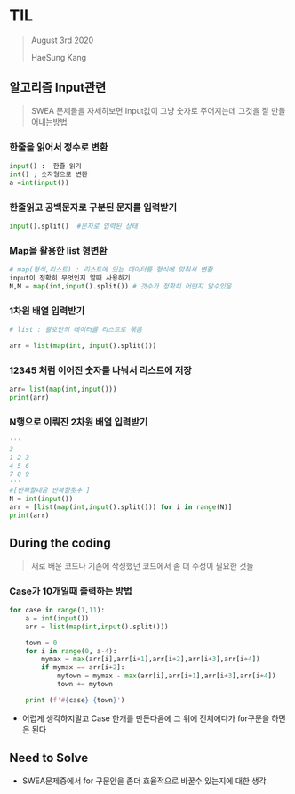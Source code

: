 # TIL

> August 3rd 2020
>
> HaeSung Kang



## 알고리즘 Input관련

> SWEA 문제들을 자세히보면 Input값이 그냥 숫자로 주어지는데 그것을 잘 만들어내는방법 



### 한줄을 읽어서 정수로 변환

```python
input() :  한줄 읽기
int() ; 숫자형으로 변환
a =int(input())
```



### 한줄읽고 공백문자로 구분된 문자를 입력받기

```python
input().split()  #문자로 입력된 상태
```



### Map을 활용한 list 형변환

```python
# map(형식,리스트) : 리스트에 있는 데이터를 형식에 맞춰서 변환
input이 정확히 무엇인지 알때 사용하기
N,M = map(int,input().split()) # 갯수가 정확히 어떤지 알수있음
```



### 1차원 배열 입력받기

```python
# list : 괄호안의 데이터를 리스트로 묶음

arr = list(map(int, input().split()))
```



### 12345 처럼 이어진 숫자를 나눠서 리스트에 저장


```python
arr= list(map(int,input()))
print(arr)
```



### N행으로 이뤄진 2차원 배열 입력받기

```python
'''
3
1 2 3
4 5 6
7 8 9
'''
#[반복할내용 반복할횟수 ]
N = int(input())
arr = [list(map(int,input().split())) for i in range(N)]
print(arr)
```



## During the coding

> 새로 배운 코드나 기존에 작성했던 코드에서 좀 더 수정이 필요한 것들



### Case가 10개일때 출력하는 방법

```python
for case in range(1,11):
    a = int(input())
    arr = list(map(int,input().split()))

    town = 0
    for i in range(0, a-4):
        mymax = max(arr[i],arr[i+1],arr[i+2],arr[i+3],arr[i+4])
        if mymax == arr[i+2]:
            mytown = mymax - max(arr[i],arr[i+1],arr[i+3],arr[i+4])
            town += mytown

    print (f'#{case} {town}')

```

- 어렵게 생각하지말고 Case 한개를 만든다음에 그 위에 전체에다가 for구문을 하면은 된다



## Need to Solve

- SWEA문제중에서 for 구문안을 좀더 효율적으로 바꿀수 있는지에 대한 생각